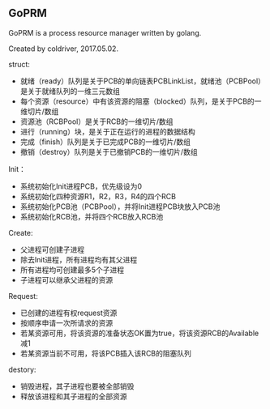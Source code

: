 ## GoPRM 

GoPRM is a process resource manager written by golang.

Created by coldriver, 2017.05.02.

 struct:
 - 就绪（ready）队列是关于PCB的单向链表PCBLinkList，就绪池（PCBPool）是关于就绪队列的一维三元数组
 - 每个资源（resource）中有该资源的阻塞（blocked）队列，是关于PCB的一维切片/数组
 - 资源池（RCBPool）是关于RCB的一维切片/数组
 - 进行（running）块，是关于正在运行的进程的数据结构
 - 完成（finish）队列是关于已完成PCB的一维切片/数组
 - 撤销（destroy）队列是关于已撤销PCB的一维切片/数组

 Init：
 - 系统初始化Init进程PCB，优先级设为0
 - 系统初始化四种资源R1，R2，R3，R4的四个RCB
 - 系统初始化PCB池（PCBPool），并将Init进程PCB块放入PCB池
 - 系统初始化RCB池，并将四个RCB放入RCB池

 Create:
 - 父进程可创建子进程
 - 除去Init进程，所有进程均有其父进程
 - 所有进程均可创建最多5个子进程
 - 子进程可以继承父进程的资源

 Request:
 - 已创建的进程有权request资源
 - 按顺序申请一次所请求的资源
 - 若某资源可用，将该资源的准备状态OK置为true，将该资源RCB的Available减1
 - 若某资源当前不可用，将该PCB插入该RCB的阻塞队列

 destory:
 - 销毁进程，其子进程也要被全部销毁
 - 释放该进程和其子进程的全部资源